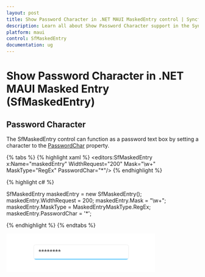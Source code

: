 ```yaml
---
layout: post
title: Show Password Character in .NET MAUI MaskedEntry control | Syncfusion®
description: Learn all about Show Password Character support in the Syncfusion® .NET MAUI Masked Entry (SfMaskedEntry) control and more.
platform: maui
control: SfMaskedEntry
documentation: ug 
---
```


# Show Password Character in .NET MAUI Masked Entry (SfMaskedEntry)

## Password Character

The SfMaskedEntry control can function as a password text box by setting a character to the [PasswordChar](https://help.syncfusion.com/cr/maui/Syncfusion.Maui.Inputs.SfMaskedEntry.html#Syncfusion_Maui_Inputs_SfMaskedEntry_PasswordChar) property.

{% tabs %}
{% highlight xaml %}
 <editors:SfMaskedEntry x:Name="maskedEntry"
                        WidthRequest="200"
                        Mask="\w+" 
                        MaskType="RegEx" 
                        PasswordChar="*"/>
{% endhighlight %}

{% highlight c# %}

SfMaskedEntry maskedEntry = new SfMaskedEntry();
maskedEntry.WidthRequest = 200;
maskedEntry.Mask = "\w+";
maskedEntry.MaskType = MaskedEntryMaskType.RegEx;
maskedEntry.PasswordChar = '*';

{% endhighlight %}
{% endtabs %}

![Show Password Char](MaskedEntry_Images/MaskedEntry_PasswordChar.png)

